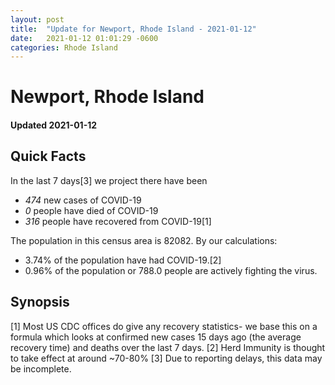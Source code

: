 ```yaml
---
layout: post
title:  "Update for Newport, Rhode Island - 2021-01-12"
date:   2021-01-12 01:01:29 -0600
categories: Rhode Island
---
```


# Newport, Rhode Island
#### Updated 2021-01-12

## Quick Facts

In the last 7 days[3] we project there have been
- *474* new cases of COVID-19
- *0* people have died of COVID-19
- *316* people have recovered from COVID-19[1]

The population in this census area is 82082. By our calculations:
- 3.74% of the population have had COVID-19.[2]
- 0.96% of the population or 788.0 people are actively fighting the virus.

## Synopsis




[1] Most US CDC offices do give any recovery statistics- we base this on a formula which looks at confirmed new cases
15 days ago (the average recovery time) and deaths over the last 7 days.
[2] Herd Immunity is thought to take effect at around ~70-80%
[3] Due to reporting delays, this data may be incomplete. 
    
